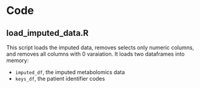 # Code

## load_imputed_data.R

This script loads the imputed data, removes selects only numeric columns, and removes all columns with 0 varaiation. It loads two dataframes into memory: 
 - `imputed_df`, the imputed metabolomics data
 - `keys_df`, the patient identifier codes